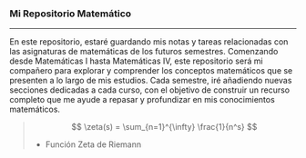 ### Mi Repositorio Matemático
---

En este repositorio, estaré guardando mis notas y tareas relacionadas con las asignaturas de matemáticas de los futuros semestres. Comenzando desde Matemáticas I hasta Matemáticas IV, este repositorio será mi compañero para explorar y comprender los conceptos matemáticos que se presenten a lo largo de mis estudios. Cada semestre, iré añadiendo nuevas secciones dedicadas a cada curso, con el objetivo de construir un recurso completo que me ayude a repasar y profundizar en mis conocimientos matemáticos.

> $$ \zeta(s) = \sum_{n=1}^{\infty} \frac{1}{n^s} $$  
> - Función Zeta de Riemann
